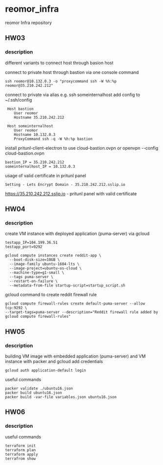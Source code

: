 # reomor_infra
reomor Infra repository

## HW03
### description
different variants to connect host through basion host

connect to private host through bastion via one console command
```
ssh reomor@10.132.0.3 -o "proxycommand ssh -W %h:%p reomor@35.210.242.212"
```
connect to private via alias e.g. ssh someinternalhost
add config to ~/.ssh/config
```
 Host bastion
    User reomor
    Hostname 35.210.242.212

 Host someinternalhost
    User reomor
    Hostname 10.132.0.3
    ProxyCommand ssh -q -W %h:%p bastion
```
install pritunl-client-electron to use cloud-bastion.ovpn
or
openvpn --config cloud-bastion.ovpn
```
bastion_IP = 35.210.242.212
someinternalhost_IP = 10.132.0.3
```
usage of valid certificate in pritunl panel
```
Setting - Lets Encrypt Domain - 35.210.242.212.sslip.io
```
https://35.210.242.212.sslip.io - pritunl panel with valid certificate

## HW04
### description
create VM instance with deployed application (puma-server) via gcloud

```
testapp_IP=104.199.36.51
testapp_port=9292
```
```
gcloud compute instances create reddit-app \
  --boot-disk-size=10GB \
  --image-family ubuntu-1604-lts \
  --image-project=ubuntu-os-cloud \
  --machine-type=g1-small \
  --tags puma-server \
  --restart-on-failure \
  --metadata-from-file startup-script=startup_script.sh
```
gcloud command to create reddit firewall rule
```
gcloud compute firewall-rules create default-puma-server --allow tcp:9292 \
--target-tags=puma-server --description="Reddit firewall rule added by gcloud compute firewall-rules"
```

## HW05
### description
building VM image with embedded application (puma-server) and VM instance with packer and gcloud
add credentials
```
gcloud auth application-default login
```
useful commands
```
packer validate ./ubuntu16.json
packer build ubuntu16.json
packer build -var-file variables.json ubuntu16.json 
```
## HW06
### description
useful commands
```
terraform init
terraform plan
terraform apply
terrafrom show
```
